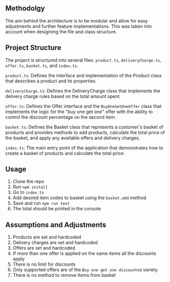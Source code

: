 ## Methodolgy 
The aim behind the architecture is to be modular and allow for easy adjustments and further feature implementations. This was taken into account when desigining the file and class structure.

## Project Structure

The project is structured into several files: `product.ts`, `deliveryCharge.ts`, `offer.ts`, `basket.ts`, and `index.ts`.

`product.ts`: Defines the interface and implementation of the Product class that describes a product and its properties.

`deliveryCharge.ts`: Defines the DeliveryCharge class that implements the delivery charge rules based on the total amount spent.

`offer.ts`: Defines the Offer interface and the `BuyOneGetOneOffer` class that implements the logic for the "buy one get one" offer with the ability to control the discount percentage on the second item .

`basket.ts`: Defines the Basket class that represents a customer's basket of products and provides methods to add products, calculate the total price of the basket, and apply any available offers and delivery charges.

`index.ts`: The main entry point of the application that demonstrates how to create a basket of products and calculate the total price.

## Usage

1. Clone the repo
2. Run `npm install`
3. Go to `index.ts`
4. Add desired item codes to basket using the `basket.add` method
5. Save and run `npm run test`
6. The total should be printed in the console

## Assumptions and Adjustments

1. Products are set and hardcoded
2. Delivery charges are set and hardcoded
3. Offers are set and hardcoded
4. If more than one offer is applied on the same items all the discounts apply
5. There is no limit for discounts 
6. Only supported offers are of the `Buy one get one discounted` variety.
7. There is no method to remove items from basket
   